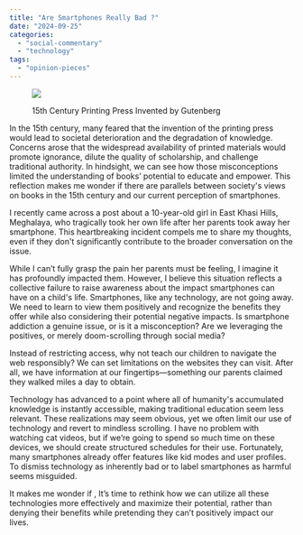 ```yaml
---
title: "Are Smartphones Really Bad ?"
date: "2024-09-25"
categories: 
  - "social-commentary"
  - "technology"
tags: 
  - "opinion-pieces"
---
```


<figure>

![](https://dmuolhoi.wordpress.com/wp-content/uploads/2024/09/ag5lklmhlopqipwfzawilortxmm7db_s2nabfutiixpfu8eb8pmiz19b0wphxjyhfqpjyovbarmb9wfbx3sjboddc5ztekz-kekpjagayxf2ahrrs7aibkxjklhqtspesibgmgh1ztc2ixdsnq2k7vg8062036134088781838.png?w=600)

<figcaption>

15th Century Printing Press Invented by Gutenberg

</figcaption>

</figure>

In the 15th century, many feared that the invention of the printing press would lead to societal deterioration and the degradation of knowledge. Concerns arose that the widespread availability of printed materials would promote ignorance, dilute the quality of scholarship, and challenge traditional authority. In hindsight, we can see how those misconceptions limited the understanding of books’ potential to educate and empower. This reflection makes me wonder if there are parallels between society's views on books in the 15th century and our current perception of smartphones.

I recently came across a post about a 10-year-old girl in East Khasi Hills, Meghalaya, who tragically took her own life after her parents took away her smartphone. This heartbreaking incident compels me to share my thoughts, even if they don't significantly contribute to the broader conversation on the issue.

While I can’t fully grasp the pain her parents must be feeling, I imagine it has profoundly impacted them. However, I believe this situation reflects a collective failure to raise awareness about the impact smartphones can have on a child's life. Smartphones, like any technology, are not going away. We need to learn to view them positively and recognize the benefits they offer while also considering their potential negative impacts. Is smartphone addiction a genuine issue, or is it a misconception? Are we leveraging the positives, or merely doom-scrolling through social media?

Instead of restricting access, why not teach our children to navigate the web responsibly? We can set limitations on the websites they can visit. After all, we have information at our fingertips—something our parents claimed they walked miles a day to obtain.

Technology has advanced to a point where all of humanity's accumulated knowledge is instantly accessible, making traditional education seem less relevant. These realizations may seem obvious, yet we often limit our use of technology and revert to mindless scrolling. I have no problem with watching cat videos, but if we’re going to spend so much time on these devices, we should create structured schedules for their use. Fortunately, many smartphones already offer features like kid modes and user profiles. To dismiss technology as inherently bad or to label smartphones as harmful seems misguided.

It makes me wonder if , It’s time to rethink how we can utilize all these technologies more effectively and maximize their potential, rather than denying their benefits while pretending they can’t positively impact our lives.

